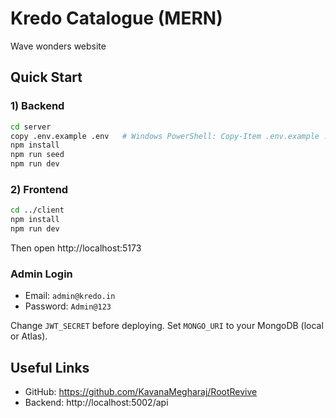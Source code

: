 # Kredo Catalogue (MERN)

Wave wonders website

## Quick Start

### 1) Backend
```bash
cd server
copy .env.example .env   # Windows PowerShell: Copy-Item .env.example .env
npm install
npm run seed
npm run dev
```

### 2) Frontend
```bash
cd ../client
npm install
npm run dev
```
Then open http://localhost:5173

### Admin Login
- Email: `admin@kredo.in`
- Password: `Admin@123`

Change `JWT_SECRET` before deploying. Set `MONGO_URI` to your MongoDB (local or Atlas).

## Useful Links
- GitHub: https://github.com/KavanaMegharaj/RootRevive
- Backend: http://localhost:5002/api
